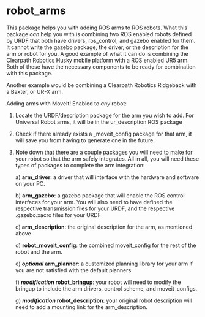 # robot_arms
This package helps you with adding ROS arms to ROS robots. What this package *can* help you with is combining two ROS enabled robots defined by URDF that both have drivers, ros_control, and gazebo enabled for them.
It cannot write the gazebo package, the driver, or the description for the arm or robot for you. A good example of what it can do is combining the Clearpath Robotics Husky mobile platform with a ROS enabled UR5 arm. Both of these have the necessary components to be ready for combination with this package. 

Another example would be combining a Clearpath Robotics Ridgeback with a Baxter, or UR-X arm.


Adding arms with MoveIt! Enabled to *any* robot:

1. Locate the URDF/description package for the arm you wish to add. For Universal Robot arms, it will be in the ur_description ROS package

2. Check if there already exists a _moveit_config package for that arm, it will save you from having to generate one in the future. 

3. Note down that there are a couple packages you will need to make for your robot so that the arm safely integrates. All in all, you will need these types of packages to complete the arm integration:

    a) **arm_driver**: a driver that will interface with the hardware and software on your PC.


    b) **arm_gazebo**: a gazebo package that will enable the ROS control interfaces for your arm. You will also need to have defined the respective transmission files for your URDF, and the respective .gazebo.xacro files for your URDF

    c) **arm_description**: the original description for the arm, as mentioned above

    d) **robot_moveit_config**: the combined moveit_config for the rest of the robot and the arm.

    e) ***optional* arm_planner**: a customized planning library for your arm if you are not satisfied with the default planners

    f) ***modification* robot_bringup**: your robot will need to modify the bringup to include the arm drivers, control scheme, and moveit_configs.

    g) ***modification* robot_description**: your original robot description will need to add a mounting link for the arm_description.


